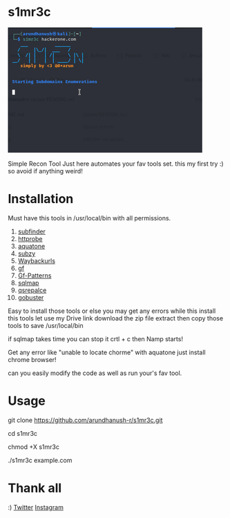 # s1mr3c

![](intro.gif)

Simple Recon Tool Just here automates your fav tools set. this my first try :) so avoid if anything weird!

# Installation

Must have this tools in /usr/local/bin with all permissions.

1. [subfinder](https://github.com/projectdiscovery/subfinder)
2. [httprobe](https://github.com/tomnomnom/httprobe)
3. [aquatone](https://github.com/michenriksen/aquatone)
4. [subzy](https://github.com/LukaSikic/subzy)
5. [Waybackurls](https://github.com/tomnomnom/waybackurls)
6. [gf](https://github.com/tomnomnom/gf)
7. [Gf-Patterns](https://github.com/1ndianl33t/Gf-Patterns)
8. [sqlmap](https://github.com/sqlmapproject/sqlmap)
7. [qsrepalce](https://github.com/tomnomnom/qsreplace)
8. [gobuster](https://github.com/OJ/gobuster)

Easy to install those tools or else you may get any errors while this install this tools let use my Drive link download the zip file extract then copy those tools to save /usr/local/bin   

if sqlmap takes time you can stop it crtl + c then Namp starts!

Get any error like "unable to locate chorme" with aquatone just install chrome browser!

can you easily modify the code as well as run your's fav tool.


# Usage

git clone https://github.com/arundhanush-r/s1mr3c.git

cd s1mr3c

chmod +X s1mr3c

./s1mr3c example.com

# Thank all
:) 
[Twitter](https://twitter.com/0xarun)
[Instagram](https://instagram.com/0xarun)

